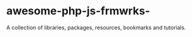 # awesome-php-js-frmwrks-
A collection of libraries,  packages, resources, bookmarks and tutorials.
